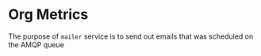 # Org Metrics

The purpose of `mailer` service is to send out emails that was scheduled on the AMQP queue 